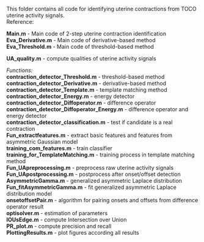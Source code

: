 This folder contains all code for identifying uterine contractions from TOCO uterine activity signals. <br>
Reference: <br>



**Main.m**              -  Main code of 2-step uterine contraction identification <br>
**Eva_Derivative.m**   - Main code of derivative-based method <br>
**Eva_Threshold.m**    - Main code of threshold-based method <br>

**UA_quality.m** - compute qualities of uterine activity signals <br>

*Functions:* <br>
**contraction_detector_Threshold.m** - threshold-based method <br>
**contraction_detector_Derivative.m** - derivative-based method <br>
**contraction_detector_Template.m** - template matching method <br>
**contraction_detector_Energy.m** - energy detector  <br>
**contraction_detector_Diffoperator.m** - difference operator <br>
**contraction_detector_Diffoperator_Energy.m** - difference operator and energy detector <br>
**contraction_detector_classification.m** - test if candidate is a real contraction  <br>
**Fun_extractfeatures.m** - extract basic features and features from asymmetric Gaussian model  <br>
**training_com_features.m** - train classifier <br>
**training_for_TemplateMatching.m** - training process in template matching method  <br>
**Fun_UApreprocessing.m**  - preprocess raw uterine activity signals <br>
**Fun_UApostprocessing.m** - postprocess after onset/offset detection <br>
**AsymmetricGamma.m** - generalized asymmetric Laplace distribution <br>
**Fun_fitAsymmetricGamma.m** - fit generalized asymmetric Laplace distribution model <br>
**onsetoffsetPair.m** - algorithm for pairing onsets and offsets from difference operator result  <br>
**optisolver.m** - estimation of parameters  <br>
**IOUsEdge.m** - compute Intersection over Union <br>
**PR_plot.m** - compute precision and recall <br>
**PlottingResults.m** - plot figures according all results  <br>
